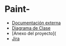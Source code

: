 # Paint-

* [Documentación externa](file:///C:/Users/50684/Desktop/Trabajos/Quinto%20Semestre/Datos%202/Proyecto/Proyecto%202/Documentaci%C3%B3n%20externa.pdf)
* [Diagrama de Clase](https://drive.google.com/drive/u/0/folders/1ZYCn46LFfemsOY-X1dsgDoLo9aOoiSB_)
* [Anexo del proyecto](
* [Jira](https://paint-mas-mas.atlassian.net/jira/software/projects/PAIN/boards/1)
